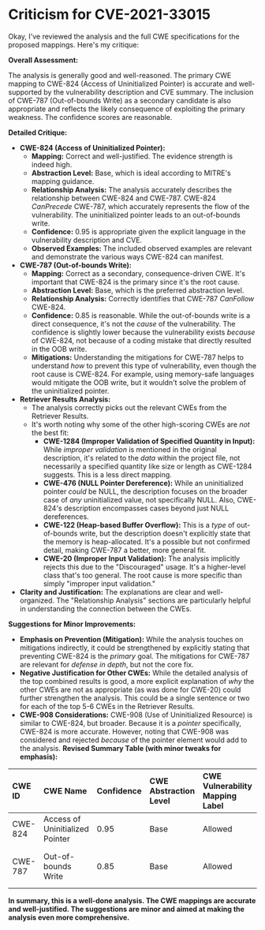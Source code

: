 # Criticism for CVE-2021-33015

Okay, I've reviewed the analysis and the full CWE specifications for the proposed mappings. Here's my critique:

**Overall Assessment:**

The analysis is generally good and well-reasoned. The primary CWE mapping to CWE-824 (Access of Uninitialized Pointer) is accurate and well-supported by the vulnerability description and CVE summary. The inclusion of CWE-787 (Out-of-bounds Write) as a secondary candidate is also appropriate and reflects the likely consequence of exploiting the primary weakness. The confidence scores are reasonable.

**Detailed Critique:**

*   **CWE-824 (Access of Uninitialized Pointer):**
    *   **Mapping:** Correct and well-justified.  The evidence strength is indeed high.
    *   **Abstraction Level:** Base, which is ideal according to MITRE's mapping guidance.
    *   **Relationship Analysis:** The analysis accurately describes the relationship between CWE-824 and CWE-787.  CWE-824 *CanPrecede* CWE-787, which accurately represents the flow of the vulnerability.  The uninitialized pointer leads to an out-of-bounds write.
    *   **Confidence:** 0.95 is appropriate given the explicit language in the vulnerability description and CVE.
    *   **Observed Examples:** The included observed examples are relevant and demonstrate the various ways CWE-824 can manifest.
*   **CWE-787 (Out-of-bounds Write):**
    *   **Mapping:** Correct as a secondary, consequence-driven CWE.  It's important that CWE-824 is the primary since it's the root cause.
    *   **Abstraction Level:** Base, which is the preferred abstraction level.
    *   **Relationship Analysis:** Correctly identifies that CWE-787 *CanFollow* CWE-824.
    *   **Confidence:** 0.85 is reasonable. While the out-of-bounds write is a direct consequence, it's not the *cause* of the vulnerability. The confidence is slightly lower because the vulnerability exists *because* of CWE-824, not because of a coding mistake that directly resulted in the OOB write.
    *   **Mitigations:** Understanding the mitigations for CWE-787 helps to understand *how* to prevent this type of vulnerability, even though the root cause is CWE-824. For example, using memory-safe languages would mitigate the OOB write, but it wouldn't solve the problem of the uninitialized pointer.
*   **Retriever Results Analysis:**
    *   The analysis correctly picks out the relevant CWEs from the Retriever Results.
    *   It's worth noting why some of the other high-scoring CWEs are *not* the best fit:
        *   **CWE-1284 (Improper Validation of Specified Quantity in Input):** While *improper validation* is mentioned in the original description, it's related to the *data* within the project file, not necessarily a specified quantity like size or length as CWE-1284 suggests. This is a less direct mapping.
        *   **CWE-476 (NULL Pointer Dereference):** While an uninitialized pointer *could* be NULL, the description focuses on the broader case of *any* uninitialized value, not specifically NULL. Also, CWE-824's description encompasses cases beyond just NULL dereferences.
        *   **CWE-122 (Heap-based Buffer Overflow):** This is a *type* of out-of-bounds write, but the description doesn't explicitly state that the memory is heap-allocated.  It's a possible but not confirmed detail, making CWE-787 a better, more general fit.
        *   **CWE-20 (Improper Input Validation):** The analysis implicitly rejects this due to the "Discouraged" usage.  It's a higher-level class that's too general. The root cause is more specific than simply "improper input validation."
*   **Clarity and Justification:** The explanations are clear and well-organized. The "Relationship Analysis" sections are particularly helpful in understanding the connection between the CWEs.

**Suggestions for Minor Improvements:**

*   **Emphasis on Prevention (Mitigation):** While the analysis touches on mitigations indirectly, it could be strengthened by explicitly stating that preventing CWE-824 is the *primary* goal. The mitigations for CWE-787 are relevant for *defense in depth*, but not the core fix.
*   **Negative Justification for Other CWEs:** While the detailed analysis of the top combined results is good, a more explicit explanation of *why* the other CWEs are not as appropriate (as was done for CWE-20) could further strengthen the analysis. This could be a single sentence or two for each of the top 5-6 CWEs in the Retriever Results.
*   **CWE-908 Considerations:** CWE-908 (Use of Uninitialized Resource) is similar to CWE-824, but broader. Because it is a *pointer* specifically, CWE-824 is more accurate. However, noting that CWE-908 was considered and rejected *because* of the pointer element would add to the analysis.
**Revised Summary Table (with minor tweaks for emphasis):**

| CWE ID  | CWE Name                                        | Confidence | CWE Abstraction Level | CWE Vulnerability Mapping Label | CWE-Vulnerability Mapping Notes |
| :-------- | :---------------------------------------------- | :--------- | :-------------------- | :------------------------------ | :------------------------------ |
| CWE-824 | Access of Uninitialized Pointer                | 0.95       | Base                  | Allowed                         | **Primary CWE; Root Cause**                   |
| CWE-787 | Out-of-bounds Write                           | 0.85       | Base                  | Allowed                         | Secondary Candidate; Consequence of CWE-824         |

**In summary, this is a well-done analysis. The CWE mappings are accurate and well-justified. The suggestions are minor and aimed at making the analysis even more comprehensive.**